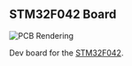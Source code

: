 ## STM32F042 Board

![PCB Rendering](rendering.png)

Dev board for the
[STM32F042](https://www.st.com/resource/en/datasheet/stm32f042c4.pdf).

